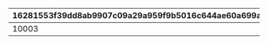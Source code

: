 |16281553f39dd8ab9907c09a29a959f9b5016c644ae60a699a61d030bdea1d29|e251153dc7d6bbd4b66a728851953d168a26b56ebc28b7a436444e33c5fd3a31|dbebdbca45df8ee935523bfc72280ff3141a7fce5dedb6497421a5368710a497|d3710aa832e1434d2ac3f21e463f5c168ce04065b38bd8a89d9e2ae684a881b2|
| --- | --- | --- | --- |
|10003|7|2|1|